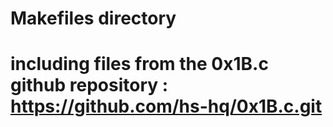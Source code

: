 # Makefiles directory
# including files from the 0x1B.c github repository : https://github.com/hs-hq/0x1B.c.git
